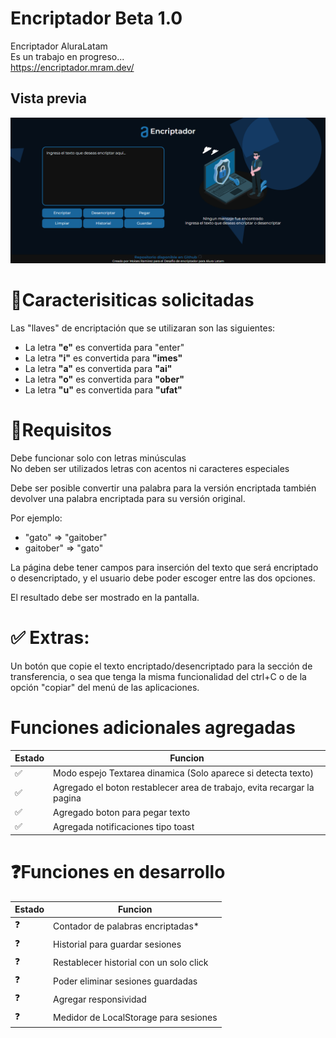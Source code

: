 # Encriptador Beta 1.0
Encriptador AluraLatam  
Es un trabajo en progreso...  
https://encriptador.mram.dev/

## Vista previa  
![Vistaprevia](./assets/imagenprevia.png)

# 📖Caracterisiticas solicitadas

Las "llaves" de encriptación que se utilizaran son las siguientes:

- La letra **"e"** es convertida para "enter"
- La letra **"i"** es convertida para **"imes"**
- La letra **"a"** es convertida para **"ai"**
- La letra **"o"** es convertida para **"ober"**
- La letra **"u"** es convertida para **"ufat"**

# 🧩Requisitos

Debe funcionar solo con letras minúsculas  
No deben ser utilizados letras con acentos ni caracteres especiales

Debe ser posible convertir una palabra para la versión encriptada también devolver una palabra encriptada para su versión original.

Por ejemplo:
- "gato" => "gaitober"
- gaitober" => "gato"

La página debe tener campos para inserción del texto que será encriptado o desencriptado, y el usuario debe poder escoger entre las dos opciones.

El resultado debe ser mostrado en la pantalla.

# ✅ Extras:

Un botón que copie el texto encriptado/desencriptado para la sección de transferencia, o sea que tenga la misma funcionalidad del ctrl+C o de la opción "copiar" del menú de las aplicaciones.

# Funciones adicionales agregadas  

|  Estado  |  Funcion  |
|  -------------  |  -------------  |
|  ✅  |  Modo espejo Textarea dinamica (Solo aparece si detecta texto)  |
|  ✅  |  Agregado el boton restablecer area de trabajo, evita recargar la pagina |  
|  ✅  |  Agregado boton para pegar texto |
|  ✅  |  Agregada notificaciones tipo toast |

# ❓Funciones en desarrollo

|  Estado | Funcion                                 |
|  -------------  |-----------------------------------------|
|  ❓ | Contador de palabras encriptadas*       |
|  ❓ | Historial para guardar sesiones         |
|  ❓ | Restablecer historial con un solo click |
|  ❓ | Poder eliminar sesiones guardadas       | 
|  ❓ | Agregar responsividad                   | 
|  ❓ | Medidor de LocalStorage para sesiones   |

